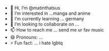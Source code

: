 - 👋 Hi, I’m @matinthatsus
- 👀 I’m interested in ...manga and anime
- 🌱 I’m currently learning ... germany
- 💞️ I’m looking to collaborate on ...
- 📫 How to reach me ... send me ur fav music
- 😄 Pronouns: ...
- ⚡ Fun fact: ... i hate lgbtq

<!---
matinthatsus/matinthatsus is a ✨ special ✨ repository because its `README.md` (this file) appears on your GitHub profile.
You can click the Preview link to take a look at your changes.
--->

